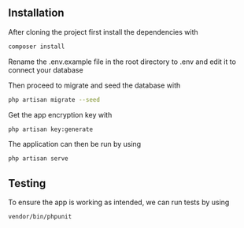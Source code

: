 ## Installation

After cloning the project first install the dependencies with
```sh
composer install
```
Rename the .env.example file in the root directory to .env and edit it to connect your database

Then proceed to migrate and seed the database with
```sh
php artisan migrate --seed
```
Get the app encryption key with
```sh
php artisan key:generate
```
The application can then be run by using
```sh
php artisan serve
```

## Testing
To ensure the app is working as intended, we can run tests by using
```sh
vendor/bin/phpunit
```
